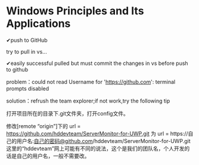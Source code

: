 ﻿# Windows Principles and Its Applications

✔push to GitHub

try to pull in vs...

✔easily successful pulled 
but must commit the changes in vs before push to github

problem：could not read Username for 'https://github.com': terminal prompts disabled

solution：refrush the team explorer;if not work,try the following tip

打开项目所在的目录下.git文件夹，打开config文件。

修改[remote “origin”]下的
url = https://github.com/hddevteam/ServerMonitor-for-UWP.git
为
url = https://自己的用户名:自己的密码@github.com/hddevteam/ServerMonitor-for-UWP.git
这里的“hddevteam”网上可能有不同的说法，这个是我们的团队名，个人开发的话是自己的用户名，一般不需要改。
